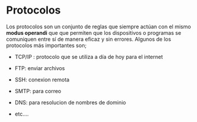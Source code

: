 # Protocolos

Los protocolos son un conjunto de reglas que siempre actúan con el mismo **modus operandi** que que permiten que los dispositivos o programas se comuniquen entre sí de manera eficaz y sin errores. Algunos de los protocolos más importantes son;

- TCP/IP : protocolo que se utiliza a día de hoy para el internet

- FTP: enviar archivos

- SSH: conexion remota

- SMTP: para correo

- DNS: para resolucion de nombres de dominio

- etc.... 

